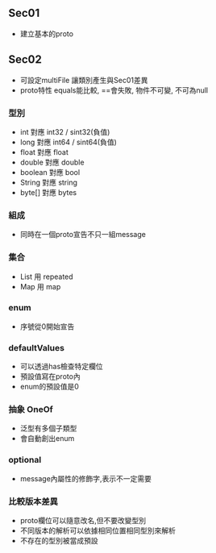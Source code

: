 
## Sec01

- 建立基本的proto

## Sec02

- 可設定multiFile 讓類別產生與Sec01差異
- proto特性 equals能比較, ==會失敗, 物件不可變, 不可為null

### 型別

- int 對應 int32 / sint32(負值)
- long 對應 int64 / sint64(負值)
- float 對應 float
- double 對應 double
- boolean 對應 bool
- String 對應 string
- byte[] 對應 bytes

### 組成

- 同時在一個proto宣告不只一組message

### 集合

- List 用 repeated
- Map 用 map

### enum

- 序號從0開始宣告

### defaultValues

- 可以透過has檢查特定欄位
- 預設值寫在proto內
- enum的預設值是0

### 抽象 OneOf

- 泛型有多個子類型
- 會自動創出enum

### optional

- message內屬性的修飾字,表示不一定需要


### 比較版本差異

- proto欄位可以隨意改名,但不要改變型別
- 不同版本的解析可以依據相同位置相同型別來解析
- 不存在的型別被當成預設